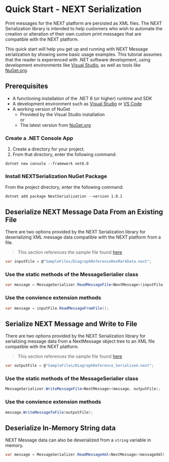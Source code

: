 # Quick Start - NEXT Serialization

Print messages for the NEXT platform are persisted as XML files.  The NEXT Serialization library is intended to help
customers who wish to automate the creation or alteration of their own custom print messages that are compatible 
with the NEXT platform.

This quick start will help you get up and running with NEXT Message serialization by showing
some basic usage examples.  This tutorial assumes that the reader is experienced with .NET software
development, using development environments like [Visual Studio](https://visualstudio.microsoft.com/downloads/), 
as well as tools like [NuGet.org](https://www.nuget.org/downloads).

## Prerequisites

- A functioning installation of the .NET 6 (or higher) runtime and SDK
- A development environment such as [Visual Studio](https://visualstudio.microsoft.com/downloads/) or [VS Code](https://code.visualstudio.com/?wt.mc_id=vscom_downloads)
- A working version of NuGet
    - Provided by the Visual Studio installation  
    or
    - The latest version from [NuGet.org](https://www.nuget.org/downloads)

### Create a .NET Console App
1. Create a directory for your project.
1. From that directory, enter the following command:

```
dotnet new console --framework net6.0
```

### Install NEXTSerialization NuGet Package

From the project directory, enter the following command:

```
dotnet add package NextSerialization --version 1.0.1
```

## Deserialize NEXT Message Data From an Existing File

There are two options provided by the NEXT Serialization library for deserializing XML message data compatible
with the NEXT platform from a file.

> This section references the sample file found 
[here](https://github.com/diagraph-developer/NextSerialization/blob/main/NextSerializationExamples/SampleFiles/DiagraphReferenceResMarkData.next)

``` csharp
var inputFile = @"SampleFiles/DiagraphReferenceResMarkData.next";
```

### Use the static methods of the MessageSerialier class

``` csharp
var message = MessageSerializer.ReadMessageFile<NextMessage>(inputFile);
```

### Use the convience extension methods

``` csharp
var message = inputFile.ReadMessageFromFile();
```

## Serialize NEXT Message and Write to File

There are two options provided by the NEXT Serialization library for serializing message data from a
NextMessage object tree to an XML file compatible with the NEXT platform.

> This section references the sample file found 
[here](https://github.com/diagraph-developer/NextSerialization/blob/main/NextSerializationExamples/SampleFiles/DiagraphReferenceResMarkData.next)

``` csharp
var outputFile = @"SampleFiles/DiagraphReference_Serialized.next";
```

### Use the static methods of the MessageSerialier class

``` csharp
MessageSerializer.WriteMessageFile<NextMessage>(message, outputFile);
```

### Use the convience extension methods

``` csharp
message.WriteMessageToFile(outputFile);
```

## Deserialize In-Memory String data

NEXT Message data can also be deserialized from a `string` variable in memory.

``` csharp
var message = MessageSerializer.ReadMessageXml<NextMessage>(messageXmlString);
```